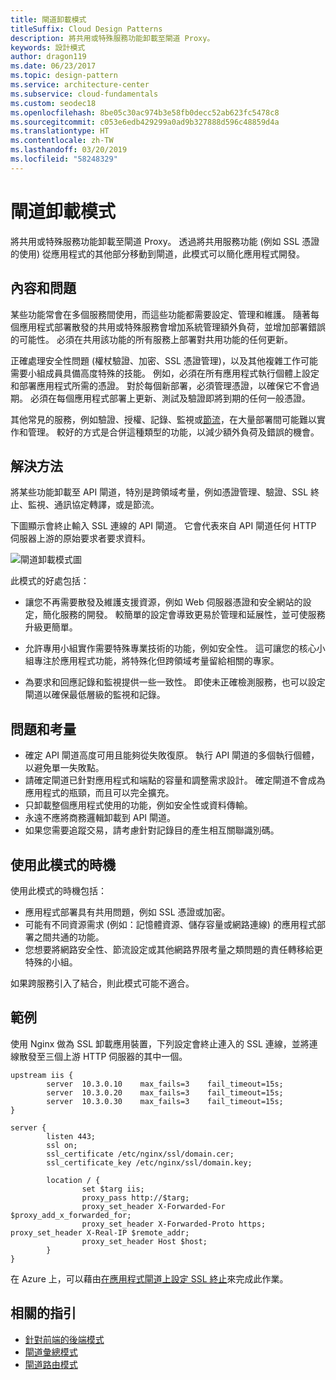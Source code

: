 ```yaml
---
title: 閘道卸載模式
titleSuffix: Cloud Design Patterns
description: 將共用或特殊服務功能卸載至閘道 Proxy。
keywords: 設計模式
author: dragon119
ms.date: 06/23/2017
ms.topic: design-pattern
ms.service: architecture-center
ms.subservice: cloud-fundamentals
ms.custom: seodec18
ms.openlocfilehash: 8be05c30ac974b3e58fb0decc52ab623fc5478c8
ms.sourcegitcommit: c053e6edb429299a0ad9b327888d596c48859d4a
ms.translationtype: HT
ms.contentlocale: zh-TW
ms.lasthandoff: 03/20/2019
ms.locfileid: "58248329"
---
```

# <a name="gateway-offloading-pattern"></a>閘道卸載模式

將共用或特殊服務功能卸載至閘道 Proxy。 透過將共用服務功能 (例如 SSL 憑證的使用) 從應用程式的其他部分移動到閘道，此模式可以簡化應用程式開發。

## <a name="context-and-problem"></a>內容和問題

某些功能常會在多個服務間使用，而這些功能都需要設定、管理和維護。 隨著每個應用程式部署散發的共用或特殊服務會增加系統管理額外負荷，並增加部署錯誤的可能性。 必須在共用該功能的所有服務上部署對共用功能的任何更新。

正確處理安全性問題 (權杖驗證、加密、SSL 憑證管理)，以及其他複雜工作可能需要小組成員具備高度特殊的技能。 例如，必須在所有應用程式執行個體上設定和部署應用程式所需的憑證。 對於每個新部署，必須管理憑證，以確保它不會過期。 必須在每個應用程式部署上更新、測試及驗證即將到期的任何一般憑證。

其他常見的服務，例如驗證、授權、記錄、監視或[節流](./throttling.md)，在大量部署間可能難以實作和管理。 較好的方式是合併這種類型的功能，以減少額外負荷及錯誤的機會。

## <a name="solution"></a>解決方法

將某些功能卸載至 API 閘道，特別是跨領域考量，例如憑證管理、驗證、SSL 終止、監視、通訊協定轉譯，或是節流。

下圖顯示會終止輸入 SSL 連線的 API 閘道。 它會代表來自 API 閘道任何 HTTP 伺服器上游的原始要求者要求資料。

 ![閘道卸載模式圖](./_images/gateway-offload.png)

此模式的好處包括：

- 讓您不再需要散發及維護支援資源，例如 Web 伺服器憑證和安全網站的設定，簡化服務的開發。 較簡單的設定會導致更易於管理和延展性，並可使服務升級更簡單。

- 允許專用小組實作需要特殊專業技術的功能，例如安全性。 這可讓您的核心小組專注於應用程式功能，將特殊化但跨領域考量留給相關的專家。

- 為要求和回應記錄和監視提供一些一致性。 即使未正確檢測服務，也可以設定閘道以確保最低層級的監視和記錄。

## <a name="issues-and-considerations"></a>問題和考量

- 確定 API 閘道高度可用且能夠從失敗復原。 執行 API 閘道的多個執行個體，以避免單一失敗點。
- 請確定閘道已針對應用程式和端點的容量和調整需求設計。 確定閘道不會成為應用程式的瓶頸，而且可以完全擴充。
- 只卸載整個應用程式使用的功能，例如安全性或資料傳輸。
- 永遠不應將商務邏輯卸載到 API 閘道。
- 如果您需要追蹤交易，請考慮針對記錄目的產生相互關聯識別碼。

## <a name="when-to-use-this-pattern"></a>使用此模式的時機

使用此模式的時機包括：

- 應用程式部署具有共用問題，例如 SSL 憑證或加密。
- 可能有不同資源需求 (例如：記憶體資源、儲存容量或網路連線) 的應用程式部署之間共通的功能。
- 您想要將網路安全性、節流設定或其他網路界限考量之類問題的責任轉移給更特殊的小組。

如果跨服務引入了結合，則此模式可能不適合。

## <a name="example"></a>範例

使用 Nginx 做為 SSL 卸載應用裝置，下列設定會終止連入的 SSL 連線，並將連線散發至三個上游 HTTP 伺服器的其中一個。

```console
upstream iis {
        server  10.3.0.10    max_fails=3    fail_timeout=15s;
        server  10.3.0.20    max_fails=3    fail_timeout=15s;
        server  10.3.0.30    max_fails=3    fail_timeout=15s;
}

server {
        listen 443;
        ssl on;
        ssl_certificate /etc/nginx/ssl/domain.cer;
        ssl_certificate_key /etc/nginx/ssl/domain.key;

        location / {
                set $targ iis;
                proxy_pass http://$targ;
                proxy_set_header X-Forwarded-For $proxy_add_x_forwarded_for;
                proxy_set_header X-Forwarded-Proto https;
proxy_set_header X-Real-IP $remote_addr;
                proxy_set_header Host $host;
        }
}
```

在 Azure 上，可以藉由[在應用程式閘道上設定 SSL 終止](/azure/application-gateway/tutorial-ssl-cli)來完成此作業。

## <a name="related-guidance"></a>相關的指引

- [針對前端的後端模式](./backends-for-frontends.md)
- [閘道彙總模式](./gateway-aggregation.md)
- [閘道路由模式](./gateway-routing.md)
